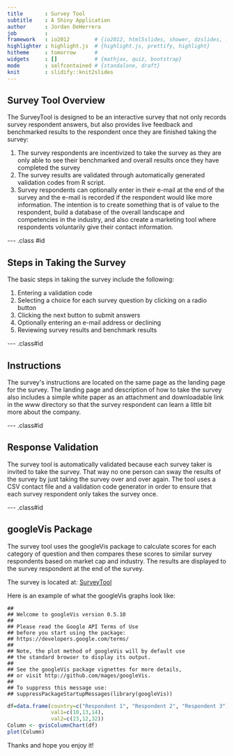 ```yaml
---
title       : Survey Tool
subtitle    : A Shiny Application
author      : Jordan DeHerrera
job         : 
framework   : io2012        # {io2012, html5slides, shower, dzslides, ...}
highlighter : highlight.js  # {highlight.js, prettify, highlight}
hitheme     : tomorrow      # 
widgets     : []            # {mathjax, quiz, bootstrap}
mode        : selfcontained # {standalone, draft}
knit        : slidify::knit2slides
---
```


## Survey Tool Overview

The SurveyTool is designed to be an interactive survey that not only records survey respondent answers, but also provides live feedback and benchmarked results to the respondent once they are finished taking the survey:

1. The survey respondents are incentivized to take the survey as they are only able to see their benchmarked and overall results once they have completed the survey
2. The survey results are validated through automatically generated validation codes from R script.
3. Survey respondents can optionally enter in their e-mail at the end of the survey and the e-mail is recorded if the respondent would like more information.  The intention is to create something that is of value to the respondent, build a database of the overall landscape and competencies in the industry, and also create a marketing tool where respondents voluntarily give their contact information.

--- .class #id 

## Steps in Taking the Survey

The basic steps in taking the survey include the following:

1. Entering a validation code
2. Selecting a choice for each survey question by clicking on a radio button
3. Clicking the next button to submit answers
4. Optionally entering an e-mail address or declining
5. Reviewing survey results and benchmark results

--- .class#id

## Instructions

The survey's instructions are located on the same page as the landing page for the survey.  The landing page and description of how to take the survey also includes a simple white paper as an attachment and downloadable link in the www directory so that the survey respondent can learn a little bit more about the company.

--- .class#id

## Response Validation

The survey tool is automatically validated because each survey taker is invited to take the survey.  That way no one person can sway the results of the survey by just taking the survey over and over again.  The tool uses a CSV contact file and a validation code generator in order to ensure that each survey respondent only takes the survey once.

--- .class#id

## googleVis Package

The survey tool uses the googleVis package to calculate scores for each category of question and then compares these scores to similar survey respondents based on market cap and industry.  The results are displayed to the survey respondent at the end of the survey.

The survey is located at:  [SurveyTool](http://www.verasite.net/coursera)

Here is an example of what the googleVis graphs look like:


```
## 
## Welcome to googleVis version 0.5.10
## 
## Please read the Google API Terms of Use
## before you start using the package:
## https://developers.google.com/terms/
## 
## Note, the plot method of googleVis will by default use
## the standard browser to display its output.
## 
## See the googleVis package vignettes for more details,
## or visit http://github.com/mages/googleVis.
## 
## To suppress this message use:
## suppressPackageStartupMessages(library(googleVis))
```


```r
df=data.frame(country=c("Respondent 1", "Respondent 2", "Respondent 3"), 
              val1=c(10,13,14), 
              val2=c(23,12,32))
Column <- gvisColumnChart(df)
plot(Column)
```

Thanks and hope you enjoy it!
